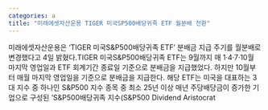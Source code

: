 ```yaml
---
categories: a
title: "미래에셋자산운용 TIGER 미국SP500배당귀족 ETF 월분배 전환"
---
```

미래에셋자산운용은 ‘TIGER 미국S&P500배당귀족 ETF’ 분배금 지급 주기를 월분배로 변경했다고 4일 밝혔다.TIGER 미국S&P500배당귀족 ETF는 9월까지 매 1·4·7·10월 마지막 영업일과 ETF 회계기간 종료일 기준으로 분배금을 지급했었다. 하지만 10월부터 매월 마지막 영업일을 기준으로 분배금을 지급한다. 해당 ETF는 미국을 대표하는 3대 지수 중 하나인 S&P500 지수 종목 중 최소 25년 이상 매년 주당배당금이 증가한 기업으로 구성된 ‘S&P500배당귀족 지수(S&P500 Dividend Aristocrat